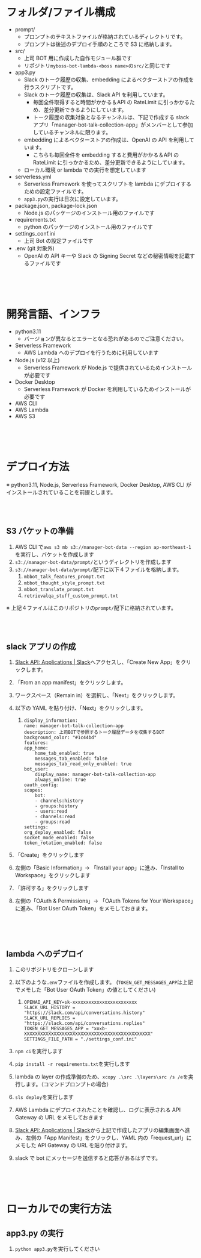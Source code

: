 # フォルダ/ファイル構成

- prompt/
  - プロンプトのテキストファイルが格納されているディレクトリです。
  - プロンプトは後述のデプロイ手順のところで S3 に格納します。
- src/
  - 上司 BOT 用に作成した自作モジュール群です
  - リポジトリ`myboss-bot-lambda-<boss name>`の`src/`と同じです
- app3.py
  - Slack のトーク履歴の収集、embedding によるベクターストアの作成を行うスクリプトです。
  - Slack のトーク履歴の収集は、Slack API を利用しています。
    - 毎回全件取得すると時間がかかる＆API の RateLimit に引っかかるため、差分更新できるようにしています。
    - トーク履歴の収集対象となるチャンネルは、下記で作成する slack アプリ「manager-bot-talk-collection-app」がメンバーとして参加しているチャンネルに限ります。
  - embedding によるベクターストアの作成は、OpenAI の API を利用しています。
    - こちらも毎回全件を embedding すると費用がかかる＆API の RateLimit に引っかかるため、差分更新できるようにしています。
  - ローカル環境 or lambda での実行を想定しています
- serverless.yml
  - Serverless Framework を使ってスクリプトを lambda にデプロイするための設定ファイルです。
  - `app3.py`の実行は日次に設定しています。
- package.json, package-lock.json
  - Node.js のパッケージのインストール用のファイルです
- requirements.txt
  - python のパッケージのインストール用のファイルです
- settings_conf.ini
  - 上司 Bot の設定ファイルです
- .env (git 対象外)
  - OpenAI の API キーや Slack の Signing Secret などの秘密情報を記載するファイルです

<br/>
<br/>
<br/>

# 開発言語、インフラ

- python3.11
  - バージョンが異なるとエラーとなる恐れがあるのでご注意ください。
- Serverless Framework
  - AWS Lambda へのデプロイを行うために利用しています
- Node.js (v12 以上)
  - Serverless Framework が Node.js で提供されているためインストールが必要です
- Docker Desktop
  - Serverless Framework が Docker を利用しているためインストールが必要です
- AWS CLI
- AWS Lambda
- AWS S3

<br/>
<br/>
<br/>

# デプロイ方法

※ python3.11, Node.js, Serverless Framework, Docker Desktop, AWS CLI がインストールされていることを前提とします。

<br/>
<br/>

## S3 バケットの準備

1. AWS CLI で`aws s3 mb s3://manager-bot-data --region ap-northeast-1`を実行し、バケットを作成します
2. `s3://manager-bot-data/prompt/`というディレクトリを作成します
3. `s3://manager-bot-data/prompt/`配下に以下４ファイルを格納します。
   1. `mbbot_talk_features_prompt.txt`
   2. `mbbot_thought_style_prompt.txt`
   3. `mbbot_translate_prompt.txt`
   4. `retrievalqa_stuff_custom_prompt.txt`

※ 上記４ファイルはこのリポジトリの`prompt/`配下に格納されています。

<br/>
<br/>

## slack アプリの作成

1. [Slack API: Applications | Slack](https://api.slack.com/apps)へアクセスし、「Create New App」をクリックします。
2. 「From an app manifest」をクリックします。
3. ワークスペース（Remain in）を選択し、「Next」をクリックします。
4. 以下の YAML を貼り付け、「Next」をクリックします。

   1. ```
      display_information:
      name: manager-bot-talk-collection-app
      description: 上司BOTで参照するトーク履歴データを収集するBOT
      background_color: "#1c44bd"
      features:
      app_home:
          home_tab_enabled: true
          messages_tab_enabled: false
          messages_tab_read_only_enabled: true
      bot_user:
          display_name: manager-bot-talk-collection-app
          always_online: true
      oauth_config:
      scopes:
          bot:
          - channels:history
          - groups:history
          - users:read
          - channels:read
          - groups:read
      settings:
      org_deploy_enabled: false
      socket_mode_enabled: false
      token_rotation_enabled: false
      ```

5. 「Create」をクリックします
6. 左側の「Basic Information」-> 「Install your app」に進み、「Install to Workspace」をクリックします
7. 「許可する」をクリックします
8. 左側の「OAuth & Permissions」-> 「OAuth Tokens for Your Workspace」に進み、「Bot User OAuth Token」をメモしておきます。

<br/>
<br/>
<br/>

## lambda へのデプロイ

1. このリポジトリをクローンします
2. 以下のような`.env`ファイルを作成します。
   (`TOKEN_GET_MESSAGES_APP`は上記でメモした「Bot User OAuth Token」の値としてください)

   1. ```
      OPENAI_API_KEY=sk-xxxxxxxxxxxxxxxxxxxxxxxx
      SLACK_URL_HISTORY = "https://slack.com/api/conversations.history"
      SLACK_URL_REPLIES = "https://slack.com/api/conversations.replies"
      TOKEN_GET_MESSAGES_APP = "xoxb-XXXXXXXXXXXXXXXXXXXXXXXXXXXXXXXXXXXXXXXXXXXXXXX"
      SETTINGS_FILE_PATH = "./settings_conf.ini"
      ```

3. `npm ci`を実行します
4. `pip install -r requirements.txt`を実行します
5. lambda の layer の作成準備のため、`xcopy .\src .\layers\src /s /e`を実行します。（コマンドプロンプトの場合）
6. `sls deploy`を実行します
7. AWS Lambda にデプロイされたことを確認し、ログに表示される API Gateway の URL をメモしておきます
8. [Slack API: Applications | Slack](https://api.slack.com/apps)から上記で作成したアプリの編集画面へ進み、左側の「App Manifest」をクリックし、YAML 内の「request_url」にメモした API Gateway の URL を貼り付けます。
9. slack で bot にメッセージを送信すると応答があるはずです。

<br/>
<br/>
<br/>

# ローカルでの実行方法

## app3.py の実行

1. `python app3.py`を実行してください

